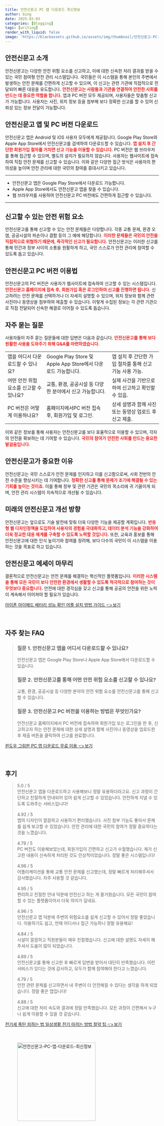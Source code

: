 ```yaml
---
title: 안전신문고 PC 앱 다운로드 최신정보
author: bing
date: 2025-02-03
categories: [Blogging]
tags: [writing]
render_with_liquid: false
image: 'https://blackassets.github.io/assets/img/thumbnail/안전신문고-PC-앱-다운로드-최신정보.webp'
---
```



<h2 id='안전신문고_소개'>안전신문고 소개</h2>

<p>안전신문고는 다양한 안전 위험 요소를 신고하고, 이에 대한 신속한 처리 결과를 받을 수 있는 국민 참여형 안전 관리 시스템입니다. 국민들은 이 시스템을 통해 본인의 주변에서 발생하는 안전 문제를 간편하게 신고할 수 있으며, 이 신고는 관련 기관에 직접적으로 전달되어 빠른 대응을 유도합니다. <b><span style="color: #ee2323;">안전신문고는 사람들과 기관을 연결하여 안전한 사회를 만드는 데 중요한 역할을 합니다.</span></b> 앱과 PC 버전 모두 제공되며, 사용자들은 맞춤형 신고가 가능합니다. 사용자는 사진, 위치 정보 등을 첨부해 보다 정확한 신고를 할 수 있어 신뢰성 있는 정보 전달이 가능합니다.</p>

<h2 id='안전신문고_앱_및_PC_버전_다운로드'>안전신문고 앱 및 PC 버전 다운로드</h2>

<p>안전신문고 앱은 Android 및 iOS 사용자 모두에게 제공됩니다. Google Play Store와 Apple App Store에서 안전신문고를 검색하여 다운로드할 수 있습니다. <b><span style="color: #ee2323;">앱 설치 후 간단한 회원가입 절차를 거치면 신고 기능을 이용할 수 있습니다.</span></b> PC 버전은 웹 브라우저를 통해 접근할 수 있으며, 별도의 설치가 필요하지 않습니다. 사용자는 웹사이트에 접속하여 직접 안전 문제를 신고할 수 있습니다. 이와 같은 다양한 접근 방식은 사용자의 편의성을 높이며 안전 관리에 대한 국민의 참여를 증대시키고 있습니다.</p>

<hr />

<ul>
    <li>안전신문고 앱은 Google Play Store에서 다운로드 가능합니다.</li>
    <li>Apple App Store에서도 안전신문고 앱을 찾을 수 있습니다.</li>
    <li>웹 브라우저를 사용하여 안전신문고 PC 버전에도 간편하게 접근할 수 있습니다.</li>
</ul>

<hr />

<h2 id='신고할_수_있는_안전_위험_요소'>신고할 수 있는 안전 위험 요소</h2>

<p>안전신문고를 통해 신고할 수 있는 안전 문제들은 다양합니다. 각종 교통 문제, 환경 오염, 공공시설의 파손이나 결함 등이 그 예에 해당합니다. <b><span style="color: #ee2323;">이러한 문제들은 국민의 안전을 직접적으로 위협하기 때문에, 즉각적인 신고가 필요합니다.</span></b> 안전신문고는 이러한 신고를 통해 민간과 정부 사이의 소통을 원활하게 하고, 국민 스스로가 안전 관리에 참여할 수 있도록 돕고 있습니다.</p>

<h2 id='안전신문고_PC_버전_이용법'>안전신문고 PC 버전 이용법</h2>

<p>안전신문고의 PC 버전은 사용자가 웹사이트에 접속하여 신고할 수 있는 시스템입니다. <b><span style="color: #ee2323;">안전신문고 홈페이지에 접속 후, 회원가입 혹은 로그인하여 신고를 진행하면 됩니다.</span></b> 신고하려는 안전 문제를 선택하거나 더 자세히 설명할 수 있으며, 위치 정보와 함께 관련 사진이나 동영상을 첨부하여 제출할 수 있습니다. 이렇게 수집된 정보는 각 관련 기관으로 직접 전달되어 신속한 해결로 이어질 수 있도록 돕습니다.</p>

<h2 id='자주_묻는_질문'>자주 묻는 질문</h2>

<p>사용자들이 자주 묻는 질문들에 대한 답변은 다음과 같습니다. <b><span style="color: #ee2323;">안전신문고를 통해 보다 원활한 사용을 도와주기 위해 Q&A를 마련하였습니다.</span></b></p>

<table>
    <tr>
        <td>앱을 어디서 다운로드할 수 있나요?</td>
        <td>Google Play Store 및 Apple App Store에서 다운로드 가능합니다.</td>
        <td>앱 설치 후 간단한 가입 절차를 통해 신고 기능 사용 가능.</td>
    </tr>
    <tr>
        <td>어떤 안전 위험 요소를 신고할 수 있나요?</td>
        <td>교통, 환경, 공공시설 등 다양한 분야에서 신고 가능합니다.</td>
        <td>실제 사건을 기반으로 하여 신고하고 확인할 수 있음.</td>
    </tr>
    <tr>
        <td>PC 버전은 어떻게 이용하나요?</td>
        <td>홈페이지에서PC 버전 접속 후, 회원가입 및 로그인.</td>
        <td>상세 설명과 함께 사진 또는 동영상 업로드 후 신고 제출.</td>
    </tr>
</table>

<p>이와 같은 정보를 통해 사용자는 안전신문고를 보다 효율적으로 이용할 수 있으며, 각자의 안전을 확보하는 데 기여할 수 있습니다. <b><span style="color: #ee2323;">국민의 참여가 안전한 사회를 만드는 중요한 발걸음입니다.</span></b></p>

<h2 id='안전신문고가_주요한_이유'>안전신문고가 중요한 이유</h2>

<p>안전신문고는 국민 스스로가 안전 문제를 인지하고 이를 신고함으로써, 사회 전반의 안전 수준을 향상시키는 데 기여합니다. <b><span style="color: #ee2323;">정확한 신고를 통해 문제가 조기에 해결될 수 있는 기회를 높이는 것이죠.</span></b> 이를 통해 정부 및 관련 기관은 국민의 목소리에 귀 기울이게 되며, 안전 관리 시스템이 지속적으로 개선될 수 있습니다.</p>

<h2 id='미래의_안전신문고_개선_방향'>미래의 안전신문고 개선 방향</h2>

<p>안전신문고는 앞으로도 기술 발전에 맞춰 더욱 다양한 기능을 제공할 계획입니다. <b><span style="color: #ee2323;">반응형 웹 디자인정책을 도입하여 사용자의 경험을 극대화하고, 데이터 분석 기능을 강화하여 더욱 정교한 대응 체계를 구축할 수 있도록 노력할 것입니다.</span></b> 또한, 교육과 홍보를 통해 안전신문고에 대한 인식 높이기와 참여를 장려해, 보다 다수의 국민이 이 시스템을 이용하는 것을 목표로 하고 있습니다.</p>

<h2 id='안전신문고_에세이_마무리'>안전신문고 에세이 마무리</h2>

<p>결론적으로 안전신문고는 안전 문제를 해결하는 혁신적인 플랫폼입니다. <b><span style="color: #ee2323;">이러한 시스템을 통해 모든 국민이 보다 안전한 환경에서 생활할 수 있도록 적극적으로 참여하는 것이 무엇보다 중요합니다.</span></b> 안전에 대한 경각심을 갖고 신고를 통해 공공의 안전을 위한 노력이 계속해서 이어져야 할 필요가 있습니다.</p>


<p><a class="click-button" title="아이폰 아이패드 배터리 성능 확인 어플 설치 방법 가이드" href="https://blackassets.github.io/posts/%EC%95%84%EC%9D%B4%ED%8F%B0-%EC%95%84%EC%9D%B4%ED%8C%A8%EB%93%9C-%EB%B0%B0%ED%84%B0%EB%A6%AC-%EC%84%B1%EB%8A%A5-%ED%99%95%EC%9D%B8-%EC%96%B4%ED%94%8C-%EC%84%A4%EC%B9%98-%EB%B0%A9%EB%B2%95-%EA%B0%80%EC%9D%B4%EB%93%9C/" rel="dofollow">아이폰 아이패드 배터리 성능 확인 어플 설치 방법 가이드 👈 보기</a></p><br>
<h2 id='자주_찾는_FAQ'>자주 찾는 FAQ</h2>
<div itemscope="" itemtype="https://schema.org/FAQPage"> 
<blockquote> 
<div itemscope="" itemprop="mainEntity" itemtype="https://schema.org/Question"> 
<h3 itemprop="name">질문 1. 안전신문고 앱을 어디서 다운로드할 수 있나요?</h3> 
<div itemscope="" itemprop="acceptedAnswer" itemtype="https://schema.org/Answer"> 
<span itemprop="text"> 
<p>안전신문고 앱은 Google Play Store나 Apple App Store에서 다운로드할 수 있습니다.</p> 
</span> 
</div> 
</div> 
<div itemscope="" itemprop="mainEntity" itemtype="https://schema.org/Question"> 
<h3 itemprop="name">질문 2. 안전신문고를 통해 어떤 안전 위험 요소를 신고할 수 있나요?</h3> 
<div itemscope="" itemprop="acceptedAnswer" itemtype="https://schema.org/Answer"> 
<span itemprop="text"> 
<p>교통, 환경, 공공시설 등 다양한 분야의 안전 위험 요소를 안전신문고를 통해 신고할 수 있습니다.</p> 
</span> 
</div> 
</div> 
<div itemscope="" itemprop="mainEntity" itemtype="https://schema.org/Question"> 
<h3 itemprop="name">질문 3. 안전신문고 PC 버전을 이용하는 방법은 무엇인가요?</h3> 
<div itemscope="" itemprop="acceptedAnswer" itemtype="https://schema.org/Answer"> 
<span itemprop="text"> 
<p>안전신문고 홈페이지에서 PC 버전에 접속하여 회원가입 또는 로그인을 한 후, 신고하고자 하는 안전 문제에 대한 상세 설명과 함께 사진이나 동영상을 업로드한 후 제출 버튼을 클릭하여 신고를 완료합니다.</p> 
</span> 
</div> 
</div> 
</blockquote> 
</div>
<p><a class="click-button" title="윈도우 그림판 PC 앱 다운로드 무료 이용" href="https://blackassets.github.io/posts/%EC%9C%88%EB%8F%84%EC%9A%B0-%EA%B7%B8%EB%A6%BC%ED%8C%90-PC-%EC%95%B1-%EB%8B%A4%EC%9A%B4%EB%A1%9C%EB%93%9C-%EB%AC%B4%EB%A3%8C-%EC%9D%B4%EC%9A%A9/" rel="dofollow">윈도우 그림판 PC 앱 다운로드 무료 이용 👈 보기</a></p><br>
<h2 id='후기'>후기</h2>
<div itemscope itemtype="https://schema.org/Product">
  <blockquote>
  <div itemprop="review" itemscope itemtype="https://schema.org/Review">
      <div itemprop="reviewRating" itemscope itemtype="https://schema.org/Rating"> <span itemprop="ratingValue">5.0</span> / <span itemprop="bestRating">5</span> </div>
      <span itemprop="reviewBody">안전신문고 앱을 다운로드하고 사용해보니 정말 유용하더라고요. 신고 과정이 간단하고 친절하게 안내되어 있어 쉽게 신고할 수 있었습니다. 안전하게 지낼 수 있도록 도와주는 서비스입니다!</span>
  </div>
  <br>
  <div itemprop="review" itemscope itemtype="https://schema.org/Review">
      <div itemprop="reviewRating" itemscope itemtype="https://schema.org/Rating"> <span itemprop="ratingValue">4.92</span> / <span itemprop="bestRating">5</span> </div>
      <span itemprop="reviewBody">앱의 디자인이 깔끔하고 사용하기 편리했습니다. 사진 첨부 기능도 좋아서 문제를 쉽게 보고할 수 있었습니다. 안전 관리에 대한 국민의 참여가 정말 중요하다는 것을 느꼈습니다.</span>
  </div>
  <br>
  <div itemprop="review" itemscope itemtype="https://schema.org/Review">
      <div itemprop="reviewRating" itemscope itemtype="https://schema.org/Rating"> <span itemprop="ratingValue">4.79</span> / <span itemprop="bestRating">5</span> </div>
      <span itemprop="reviewBody">PC 버전도 이용해보았는데, 회원가입이 간편하고 신고가 수월했습니다. 제가 신고한 내용이 신속하게 처리된 것도 인상적이었습니다. 정말 좋은 시스템입니다!</span>
  </div>
  <br>
  <div itemprop="review" itemscope itemtype="https://schema.org/Review">
      <div itemprop="reviewRating" itemscope itemtype="https://schema.org/Rating"> <span itemprop="ratingValue">4.96</span> / <span itemprop="bestRating">5</span> </div>
      <span itemprop="reviewBody">어플리케이션을 통해 교통 안전 문제를 신고했는데, 정말 빠르게 처리해주셔서 감사했습니다. 자주 사용할 것 같습니다.</span>
  </div>
  <br>
  <div itemprop="review" itemscope itemtype="https://schema.org/Review">
      <div itemprop="reviewRating" itemscope itemtype="https://schema.org/Rating"> <span itemprop="ratingValue">4.95</span> / <span itemprop="bestRating">5</span> </div>
      <span itemprop="reviewBody">편리하고 친절한 안내 덕분에 안전신고 하는 게 즐거웠습니다. 모든 국민이 참여할 수 있는 플랫폼이어서 더욱 의미가 깊네요.</span>
  </div>
  <br>
  <div itemprop="review" itemscope itemtype="https://schema.org/Review">
      <div itemprop="reviewRating" itemscope itemtype="https://schema.org/Rating"> <span itemprop="ratingValue">4.96</span> / <span itemprop="bestRating">5</span> </div>
      <span itemprop="reviewBody">안전신문고 앱 덕분에 주변의 위험요소를 쉽게 신고할 수 있어서 정말 좋았습니다. 이용하기도 쉽고, 언제 어디서나 접근 가능하니 정말 유용해요!</span>
  </div>
  <br>
  <div itemprop="review" itemscope itemtype="https://schema.org/Review">
      <div itemprop="reviewRating" itemscope itemtype="https://schema.org/Rating"> <span itemprop="ratingValue">4.84</span> / <span itemprop="bestRating">5</span> </div>
      <span itemprop="reviewBody">시설이 깔끔하고 직원분들이 매우 친절했습니다. 신고에 대한 설명도 자세히 해주셔서 도움이 많이 되었습니다.</span>
  </div>
  <br>
  <div itemprop="review" itemscope itemtype="https://schema.org/Review">
      <div itemprop="reviewRating" itemscope itemtype="https://schema.org/Rating"> <span itemprop="ratingValue">4.89</span> / <span itemprop="bestRating">5</span> </div>
      <span itemprop="reviewBody">안전신문고를 통해 신고한 후 빠르게 답변을 받아서 대단히 만족했습니다. 이런 서비스가 있다는 것에 감사하고, 모두가 함께 참여해야 한다고 느꼈습니다.</span>
  </div>
  <br>
  <div itemprop="review" itemscope itemtype="https://schema.org/Review">
      <div itemprop="reviewRating" itemscope itemtype="https://schema.org/Rating"> <span itemprop="ratingValue">4.79</span> / <span itemprop="bestRating">5</span> </div>
      <span itemprop="reviewBody">안전 관련 문제를 신고하면서 내 주변이 더 안전해질 수 있다는 생각을 하게 되었습니다. 정말 좋은 앱입니다!</span>
  </div>
  <br>
  <div itemprop="review" itemscope itemtype="https://schema.org/Review">
      <div itemprop="reviewRating" itemscope itemtype="https://schema.org/Rating"> <span itemprop="ratingValue">4.88</span> / <span itemprop="bestRating">5</span> </div>
      <span itemprop="reviewBody">신고에 대한 처리 속도와 결과에 정말 만족했습니다. 모든 과정이 간편해서 누구나 쉽게 이용할 수 있을 것 같습니다.</span>
  </div>
  </blockquote>
</div>
<p><a class="click-button" title="전기세 폭탄 피하는 법 일상생활 전기 아끼는 방법 절약 팁" href="https://blackassets.github.io/posts/%EC%A0%84%EA%B8%B0%EC%84%B8-%ED%8F%AD%ED%83%84-%ED%94%BC%ED%95%98%EB%8A%94-%EB%B2%95-%EC%9D%BC%EC%83%81%EC%83%9D%ED%99%9C-%EC%A0%84%EA%B8%B0-%EC%95%84%EB%81%BC%EB%8A%94-%EB%B0%A9%EB%B2%95-%EC%A0%88%EC%95%BD-%ED%8C%81/" rel="dofollow">전기세 폭탄 피하는 법 일상생활 전기 아끼는 방법 절약 팁 👈 보기</a></p><br>
<figure class="image"><img src="https://blackassets.github.io/assets/img/thumbnail/안전신문고-PC-앱-다운로드-최신정보.webp" alt="안전신문고-PC-앱-다운로드-최신정보" width="256" height="256"></figure>